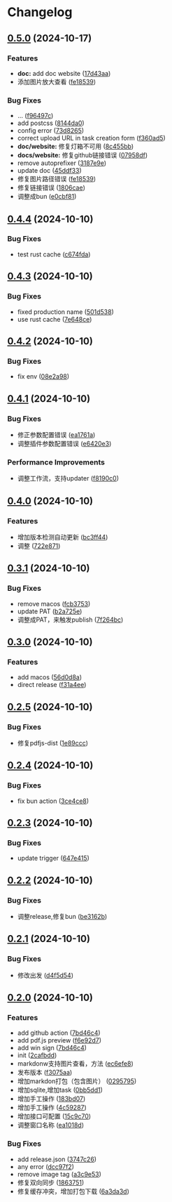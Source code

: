 # Changelog

## [0.5.0](https://github.com/liuhuapiaoyuan/MinerU-PDFScanner/compare/v0.4.4...v0.5.0) (2024-10-17)


### Features

* **doc:** add doc website ([17d43aa](https://github.com/liuhuapiaoyuan/MinerU-PDFScanner/commit/17d43aaf935014c66a1a1fdc62e2fbeedf103670))
* 添加图片放大查看 ([fe18539](https://github.com/liuhuapiaoyuan/MinerU-PDFScanner/commit/fe1853919d8f98d2d80aa6201d4de61c06d5781a))


### Bug Fixes

* ... ([f96497c](https://github.com/liuhuapiaoyuan/MinerU-PDFScanner/commit/f96497ce74fa70db77dac8b8bea6903b19379d1f))
* add postcss ([8144da0](https://github.com/liuhuapiaoyuan/MinerU-PDFScanner/commit/8144da0457dbaa78e3af81ca499ed95d296602b3))
* config error ([73d8265](https://github.com/liuhuapiaoyuan/MinerU-PDFScanner/commit/73d8265ec6e59f77eda4ffa095e1409544f19e6b))
* correct upload URL in task creation form ([f360ad5](https://github.com/liuhuapiaoyuan/MinerU-PDFScanner/commit/f360ad549e7376e9b36cbcaea52fe82e6bdf007b))
* **doc/website:** 修复灯箱不可用 ([8c455bb](https://github.com/liuhuapiaoyuan/MinerU-PDFScanner/commit/8c455bb6624cdc9f22cb184cd7447054322bb3b1))
* **docs/website:** 修复github链接错误 ([07958df](https://github.com/liuhuapiaoyuan/MinerU-PDFScanner/commit/07958df777728a5ae23f9915172ee29c1cad5d07))
* remove autoprefixer ([3187e9e](https://github.com/liuhuapiaoyuan/MinerU-PDFScanner/commit/3187e9edc2b04718f4af8b4e7db4bebd99d1d4a6))
* update doc ([45ddf33](https://github.com/liuhuapiaoyuan/MinerU-PDFScanner/commit/45ddf33a2ffd3542dbc50759a4147672e97d3438))
* 修复图片路径错误 ([fe18539](https://github.com/liuhuapiaoyuan/MinerU-PDFScanner/commit/fe1853919d8f98d2d80aa6201d4de61c06d5781a))
* 修复链接错误 ([1806cae](https://github.com/liuhuapiaoyuan/MinerU-PDFScanner/commit/1806caee3bf66bf7f6c0ac68a843b477769f75a7))
* 调整成bun ([e0cbf81](https://github.com/liuhuapiaoyuan/MinerU-PDFScanner/commit/e0cbf81e3c82dd62c59584db5b847ef8f1950239))

## [0.4.4](https://github.com/liuhuapiaoyuan/MinerU-PDFScanner/compare/v0.4.3...v0.4.4) (2024-10-10)


### Bug Fixes

* test rust cache ([c674fda](https://github.com/liuhuapiaoyuan/MinerU-PDFScanner/commit/c674fdaadbf4815ebecdebe1ea0167d7a69f9830))

## [0.4.3](https://github.com/liuhuapiaoyuan/MinerU-PDFScanner/compare/v0.4.2...v0.4.3) (2024-10-10)


### Bug Fixes

* fixed production name ([501d538](https://github.com/liuhuapiaoyuan/MinerU-PDFScanner/commit/501d53891b97c76c570c822edd999688ea2c322c))
* use rust cache ([7e648ce](https://github.com/liuhuapiaoyuan/MinerU-PDFScanner/commit/7e648cee291c1f082ed8ec107b219cad107b3e2b))

## [0.4.2](https://github.com/liuhuapiaoyuan/MinerU-PDFScanner/compare/v0.4.1...v0.4.2) (2024-10-10)


### Bug Fixes

* fix env ([08e2a98](https://github.com/liuhuapiaoyuan/MinerU-PDFScanner/commit/08e2a987c73f94c6703bf4f9aa232073744350b3))

## [0.4.1](https://github.com/liuhuapiaoyuan/MinerU-PDFScanner/compare/v0.4.0...v0.4.1) (2024-10-10)


### Bug Fixes

* 修正参数配置错误 ([ea1761a](https://github.com/liuhuapiaoyuan/MinerU-PDFScanner/commit/ea1761a7f3265909e328b38a038f9c144758f27e))
* 调整插件参数配置错误 ([e6420e3](https://github.com/liuhuapiaoyuan/MinerU-PDFScanner/commit/e6420e33bc297a46c906987b0d10ab24d39df8fd))


### Performance Improvements

* 调整工作流，支持updater ([f8190c0](https://github.com/liuhuapiaoyuan/MinerU-PDFScanner/commit/f8190c0e11716c15087aebf1cacb6359fe1e0d62))

## [0.4.0](https://github.com/liuhuapiaoyuan/MinerU-PDFScanner/compare/v0.3.1...v0.4.0) (2024-10-10)


### Features

* 增加版本检测自动更新 ([bc3ff44](https://github.com/liuhuapiaoyuan/MinerU-PDFScanner/commit/bc3ff44b362c9ab563e08320f7171621e103cd91))
* 调整 ([722e871](https://github.com/liuhuapiaoyuan/MinerU-PDFScanner/commit/722e871ba9940cc165467a3c165265707a2e82fa))

## [0.3.1](https://github.com/liuhuapiaoyuan/MinerU-PDFScanner/compare/v0.3.0...v0.3.1) (2024-10-10)


### Bug Fixes

* remove macos ([fcb3753](https://github.com/liuhuapiaoyuan/MinerU-PDFScanner/commit/fcb37536b59f92e0cd48b54a28a40bd99d1a1dea))
* update PAT ([b2a725e](https://github.com/liuhuapiaoyuan/MinerU-PDFScanner/commit/b2a725e6c4770f63c0b9a5cc16df8560455f000e))
* 调整成PAT，来触发publish ([7f264bc](https://github.com/liuhuapiaoyuan/MinerU-PDFScanner/commit/7f264bcd6fe308f1f20e20afa6785be7af1e33be))

## [0.3.0](https://github.com/liuhuapiaoyuan/MinerU-PDFScanner/compare/v0.2.5...v0.3.0) (2024-10-10)


### Features

* add macos ([56d0d8a](https://github.com/liuhuapiaoyuan/MinerU-PDFScanner/commit/56d0d8a736abca584d8b6e5b90fff8ad19f1e3ae))
* direct release ([f31a4ee](https://github.com/liuhuapiaoyuan/MinerU-PDFScanner/commit/f31a4ee04312da0106293a54debf354d2cf05362))

## [0.2.5](https://github.com/liuhuapiaoyuan/MinerU-PDFScanner/compare/v0.2.4...v0.2.5) (2024-10-10)


### Bug Fixes

* 修复pdfjs-dist ([1e89ccc](https://github.com/liuhuapiaoyuan/MinerU-PDFScanner/commit/1e89ccc247477c2d9f33f0e37946d577f8ddb574))

## [0.2.4](https://github.com/liuhuapiaoyuan/MinerU-PDFScanner/compare/v0.2.3...v0.2.4) (2024-10-10)


### Bug Fixes

* fix bun action ([3ce4ce8](https://github.com/liuhuapiaoyuan/MinerU-PDFScanner/commit/3ce4ce82328f8f0fda3741e15ada23150e66b3b5))

## [0.2.3](https://github.com/liuhuapiaoyuan/MinerU-PDFScanner/compare/v0.2.2...v0.2.3) (2024-10-10)


### Bug Fixes

* update trigger ([647e415](https://github.com/liuhuapiaoyuan/MinerU-PDFScanner/commit/647e4150cafbd7b266519b6548e5414238580b69))

## [0.2.2](https://github.com/liuhuapiaoyuan/MinerU-PDFScanner/compare/v0.2.1...v0.2.2) (2024-10-10)


### Bug Fixes

* 调整release,修复bun ([be3162b](https://github.com/liuhuapiaoyuan/MinerU-PDFScanner/commit/be3162b53b58dabb5f4965932fd7900184a4837a))

## [0.2.1](https://github.com/liuhuapiaoyuan/MinerU-PDFScanner/compare/v0.2.0...v0.2.1) (2024-10-10)


### Bug Fixes

* 修改出发 ([d4f5d54](https://github.com/liuhuapiaoyuan/MinerU-PDFScanner/commit/d4f5d54ecf87228749f27ddbb29f270d39c4499e))

## [0.2.0](https://github.com/liuhuapiaoyuan/MinerU-PDFScanner/compare/v0.1.0...v0.2.0) (2024-10-10)


### Features

* add github action ([7bd46c4](https://github.com/liuhuapiaoyuan/MinerU-PDFScanner/commit/7bd46c4ffbbd86b450f7f2182aae61a839842490))
* add pdf.js preview ([f6e92d7](https://github.com/liuhuapiaoyuan/MinerU-PDFScanner/commit/f6e92d76d81259011cd6854be3ea8a174e6bb8b8))
* add win sign ([7bd46c4](https://github.com/liuhuapiaoyuan/MinerU-PDFScanner/commit/7bd46c4ffbbd86b450f7f2182aae61a839842490))
* init ([2cafbdd](https://github.com/liuhuapiaoyuan/MinerU-PDFScanner/commit/2cafbdd35af9f346ae31985135d669fa3958c366))
* markdonw支持图片查看，方法 ([ec6efe8](https://github.com/liuhuapiaoyuan/MinerU-PDFScanner/commit/ec6efe8d4631cbd672d914715b092e9796e0af62))
* 发布版本 ([f3075aa](https://github.com/liuhuapiaoyuan/MinerU-PDFScanner/commit/f3075aa16aa816a5be70ba8eedc54d6677992683))
* 增加markdon打包（包含图片） ([0295795](https://github.com/liuhuapiaoyuan/MinerU-PDFScanner/commit/02957950f0e52d6d6864a580fe16a7ab67297d6b))
* 增加sqlite,增加task ([0bb5dd1](https://github.com/liuhuapiaoyuan/MinerU-PDFScanner/commit/0bb5dd1b23537aa98fd30ae12f24ee5cbd2f7077))
* 增加手工操作 ([183bd07](https://github.com/liuhuapiaoyuan/MinerU-PDFScanner/commit/183bd07e7b07e709335e3db8251e73bd22b78409))
* 增加手工操作 ([4c59287](https://github.com/liuhuapiaoyuan/MinerU-PDFScanner/commit/4c592875e273a012c914d0dfcb9fa0ad4e4e5141))
* 增加接口可配置 ([15c9c70](https://github.com/liuhuapiaoyuan/MinerU-PDFScanner/commit/15c9c7098d86e17cdc419d1dd4c66e18cddd67a2))
* 调整窗口名称 ([ea1018d](https://github.com/liuhuapiaoyuan/MinerU-PDFScanner/commit/ea1018d2a7bfb2e3e8cea3a0f8a631f9ba51d088))


### Bug Fixes

* add release.json ([3747c26](https://github.com/liuhuapiaoyuan/MinerU-PDFScanner/commit/3747c265a95ed8560745a4cfb5a25c688f1b9e7c))
* any error ([dcc97f2](https://github.com/liuhuapiaoyuan/MinerU-PDFScanner/commit/dcc97f21090fc5f72a2496b8de5f8f84553633fc))
* remove image tag ([a3c9e53](https://github.com/liuhuapiaoyuan/MinerU-PDFScanner/commit/a3c9e537c72683a27af7d3319978c922961d49ca))
* 修复双向同步 ([1863751](https://github.com/liuhuapiaoyuan/MinerU-PDFScanner/commit/1863751089ce65b33544c34ad7bfe65d3f153c16))
* 修复缓存冲突，增加打包下载 ([6a3da3d](https://github.com/liuhuapiaoyuan/MinerU-PDFScanner/commit/6a3da3d348cb860ad7c3c4604e0f2287b0b9e5ce))
